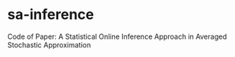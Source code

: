 # sa-inference
 Code of Paper: A Statistical Online Inference Approach in Averaged Stochastic Approximation
